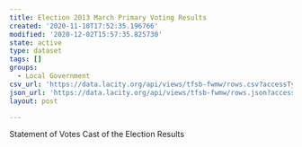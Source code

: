 ```yaml
---
title: Election 2013 March Primary Voting Results
created: '2020-11-10T17:52:35.196766'
modified: '2020-12-02T15:57:35.825730'
state: active
type: dataset
tags: []
groups:
  - Local Government
csv_url: 'https://data.lacity.org/api/views/tfsb-fwmw/rows.csv?accessType=DOWNLOAD'
json_url: 'https://data.lacity.org/api/views/tfsb-fwmw/rows.json?accessType=DOWNLOAD'
layout: post

---
```

Statement of Votes Cast of the Election Results
